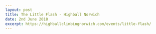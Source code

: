 ```yaml
---
layout: post
title: The Little Flash - Highball Norwich
date: 2nd June 2018
excerpt: https://highballclimbingnorwich.com/events/little-flash/
---
```

